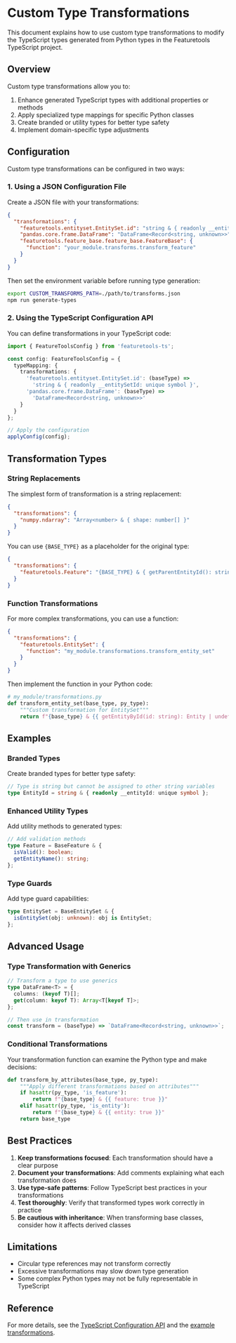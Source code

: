# Custom Type Transformations

This document explains how to use custom type transformations to modify the TypeScript types generated from Python types in the Featuretools TypeScript project.

## Overview

Custom type transformations allow you to:

1. Enhance generated TypeScript types with additional properties or methods
2. Apply specialized type mappings for specific Python classes
3. Create branded or utility types for better type safety
4. Implement domain-specific type adjustments

## Configuration

Custom type transformations can be configured in two ways:

### 1. Using a JSON Configuration File

Create a JSON file with your transformations:

```json
{
  "transformations": {
    "featuretools.entityset.EntitySet.id": "string & { readonly __entitySetId: unique symbol }",
    "pandas.core.frame.DataFrame": "DataFrame<Record<string, unknown>>",
    "featuretools.feature_base.feature_base.FeatureBase": {
      "function": "your_module.transforms.transform_feature"
    }
  }
}
```

Then set the environment variable before running type generation:

```bash
export CUSTOM_TRANSFORMS_PATH=./path/to/transforms.json
npm run generate-types
```

### 2. Using the TypeScript Configuration API

You can define transformations in your TypeScript code:

```typescript
import { FeatureToolsConfig } from 'featuretools-ts';

const config: FeatureToolsConfig = {
  typeMapping: {
    transformations: {
      'featuretools.entityset.EntitySet.id': (baseType) => 
        'string & { readonly __entitySetId: unique symbol }',
      'pandas.core.frame.DataFrame': (baseType) => 
        'DataFrame<Record<string, unknown>>'
    }
  }
};

// Apply the configuration
applyConfig(config);
```

## Transformation Types

### String Replacements

The simplest form of transformation is a string replacement:

```json
{
  "transformations": {
    "numpy.ndarray": "Array<number> & { shape: number[] }"
  }
}
```

You can use `{BASE_TYPE}` as a placeholder for the original type:

```json
{
  "transformations": {
    "featuretools.Feature": "{BASE_TYPE} & { getParentEntityId(): string }"
  }
}
```

### Function Transformations

For more complex transformations, you can use a function:

```json
{
  "transformations": {
    "featuretools.EntitySet": {
      "function": "my_module.transformations.transform_entity_set"
    }
  }
}
```

Then implement the function in your Python code:

```python
# my_module/transformations.py
def transform_entity_set(base_type, py_type):
    """Custom transformation for EntitySet"""
    return f"{base_type} & {{ getEntityById(id: string): Entity | undefined }}"
```

## Examples

### Branded Types

Create branded types for better type safety:

```typescript
// Type is string but cannot be assigned to other string variables
type EntityId = string & { readonly __entityId: unique symbol };
```

### Enhanced Utility Types

Add utility methods to generated types:

```typescript
// Add validation methods
type Feature = BaseFeature & {
  isValid(): boolean;
  getEntityName(): string;
};
```

### Type Guards

Add type guard capabilities:

```typescript
type EntitySet = BaseEntitySet & {
  isEntitySet(obj: unknown): obj is EntitySet;
};
```

## Advanced Usage

### Type Transformation with Generics

```typescript
// Transform a type to use generics
type DataFrame<T> = {
  columns: (keyof T)[];
  get(column: keyof T): Array<T[keyof T]>;
};

// Then use in transformation
const transform = (baseType) => `DataFrame<Record<string, unknown>>`;
```

### Conditional Transformations

Your transformation function can examine the Python type and make decisions:

```python
def transform_by_attributes(base_type, py_type):
    """Apply different transformations based on attributes"""
    if hasattr(py_type, 'is_feature'):
        return f"{base_type} & {{ feature: true }}"
    elif hasattr(py_type, 'is_entity'):
        return f"{base_type} & {{ entity: true }}"
    return base_type
```

## Best Practices

1. **Keep transformations focused**: Each transformation should have a clear purpose
2. **Document your transformations**: Add comments explaining what each transformation does
3. **Use type-safe patterns**: Follow TypeScript best practices in your transformations
4. **Test thoroughly**: Verify that transformed types work correctly in practice
5. **Be cautious with inheritance**: When transforming base classes, consider how it affects derived classes

## Limitations

- Circular type references may not transform correctly
- Excessive transformations may slow down type generation
- Some complex Python types may not be fully representable in TypeScript

## Reference

For more details, see the [TypeScript Configuration API](../src/types/config.ts) and the [example transformations](../examples/custom-transformations.ts). 